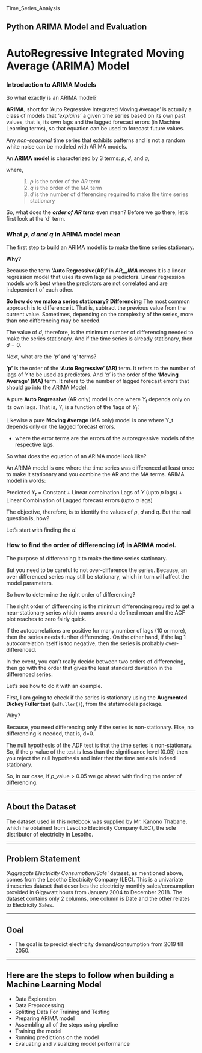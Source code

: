<!DOCTYPE html>
<html>
    <head>Time_Series_Analysis</head>
    
<h2>Python ARIMA Model and Evaluation<h2>

# AutoRegressive Integrated Moving Average (ARIMA) Model

### Introduction to ARIMA Models
So what exactly is an ARIMA model?

**ARIMA**, short for ‘Auto Regressive Integrated Moving Average’ is actually a class of models that <em>'explains’</em> a given time series based on its own past values, that is, its own lags and the lagged forecast errors (in Machine Learning terms), so that equation can be used to forecast future values.

Any <em>non-seasonal</em> time series that exhibits patterns and is not a random white noise can be modeled with ARIMA models.

An <strong>ARIMA model</strong> is characterized by 3 terms: *p*, *d*, and *q*,

where,
<ol>

> <li> <em>p</em> is the order of the <em>AR</em> term</li>
> <li> <em>q</em> is the order of the <em>MA</em> term</li>
> <li> <em>d</em> is the number of differencing required to make the time series stationary</li>
</ol>

So, what does the <strong><em>order of AR term</em></strong> even mean? Before we go there, let’s first look at the ‘d’ term.


<h3>What <em>p, d and q</em> in ARIMA model mean</h3>

The first step to build an ARIMA model is to make the time series stationary.

__Why?__

Because the term **‘Auto Regressive(AR)’** in ***AR__IMA*** means it is a linear regression model that uses its own lags as predictors. Linear regression models work best when the predictors are not correlated and are independent of each other.

**So how do we make a series stationary?**
**Differencing**
The most common approach is to difference it. That is, subtract the previous value from the current value. Sometimes, depending on the complexity of the series, more than one differencing may be needed.

The value of <em>d</em>, therefore, is the minimum number of differencing needed to make the series stationary. And if the time series is already stationary, then $d = 0$.

Next, what are the *‘p’* and *‘q’* terms?

**‘p’** is the order of the **‘Auto Regressive’ (AR)** term. It refers to the number of lags of *Y* to be used as predictors. And *‘q’* is the order of the **‘Moving Average’ (MA)** term. It refers to the number of lagged forecast errors that should go into the ARIMA Model.


A pure **Auto Regressive** (AR only) model is one where $Y_t$ depends only on its own lags. That is, $Y_t$ is a function of the ‘lags of $Y_t$’. 

Likewise a pure __Moving Average__ (MA only) model is one where Y_t depends only on the lagged forecast errors.

- where the error terms are the errors of the autoregressive models of the respective lags. 



So what does the equation of an ARIMA model look like?

An ARIMA model is one where the time series was differenced at least once to make it stationary and you combine the AR and the MA terms.
ARIMA model in words:

Predicted $Y_t$ = Constant $+$ Linear combination Lags of $Y$ (upto $p$ lags) $+$ Linear Combination of Lagged forecast errors (upto $q$ lags)

The objective, therefore, is to identify the values of $p$, $d$ and $q$. But the real question is, how?

Let’s start with finding the $d$.

### How to find the order of differencing ($d$) in ARIMA model.

The purpose of differencing it to make the time series stationary.

But you need to be careful to not over-difference the series. Because, an over differenced series may still be stationary, which in turn will affect the model parameters.

So how to determine the right order of differencing?

The right order of differencing is the minimum differencing required to get a near-stationary series which roams around a defined mean and the ACF plot reaches to zero fairly quick.

If the autocorrelations are positive for many number of lags (10 or more), then the series needs further differencing. On the other hand, if the lag 1 autocorrelation itself is too negative, then the series is probably over-differenced.

In the event, you can’t really decide between two orders of differencing, then go with the order that gives the least standard deviation in the differenced series.

Let’s see how to do it with an example.

First, I am going to check if the series is stationary using the __Augmented Dickey Fuller test__ (`adfuller()`), from the statsmodels package.

Why?

Because, you need differencing only if the series is non-stationary. Else, no differencing is needed, that is, d=0.

The null hypothesis of the ADF test is that the time series is non-stationary. So, if the p-value of the test is less than the significance level (0.05) then you reject the null hypothesis and infer that the time series is indeed stationary.

So, in our case, if $p$_value $>$ $0.05$ we go ahead with finding the order of differencing.


---
About the Dataset
---
The dataset used in this notebook was supplied by Mr. Kanono Thabane, which he obtained from Lesotho Electricity Company (LEC), the sole distributor of electricity in Lesotho. 


---
Problem Statement
---
_'Aggregate Electricity Consumption/Sale'_ dataset, as mentioned above, comes from the Lesotho Electricity Company (LEC). This is a univariate timeseries dataset that describes the electricity monthly sales/consumption provided in Gigawatt hours from January 2004 to December 2018. The dataset contains only 2 columns, one column is Date and the other relates to Electricity Sales.

---

Goal
---
-  The goal is to predict electricity demand/consumption from 2019 till 2050.

---
</html> 


**Here are the steps to follow when building a Machine Learning Model**
--

- Data Exploration
- Data Preprocessing
- Splitting Data For Training and Testing
- Preparing ARIMA model
- Assembling all of the steps using pipeline
- Training the model
- Running predictions on the model
- Evaluating and visualizing model performance

